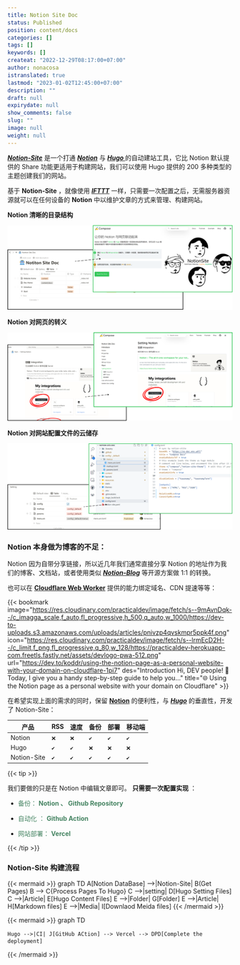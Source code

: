 ```yaml
---
title: Notion Site Doc
status: Published
position: content/docs
categories: []
tags: []
keywords: []
createat: "2022-12-29T08:17:00+07:00"
author: nonacosa
istranslated: true
lastmod: "2023-01-02T12:45:00+07:00"
description: ""
draft: null
expirydate: null
show_comments: false
slug: ""
image: null
weight: null
---
```


**_[Notion-Site](https://github.com/pkwenda/notion-site)_** 是一个打通 **_[Notion](https://www.notion.so/)_** 与 **_[Hugo ](https://gohugo.io/)_** 的自动建站工具，它比 Notion 默认提供的 Share 功能更适用于构建网站，我们可以使用 Hugo 提供的 200 多种类型的主题创建我们的网站。

基于 **Notion-Site** ，就像使用 **_[IFTTT](https://ifttt.com/)_** 一样，只需要一次配置之后，无需服务器资源就可以在任何设备的 **Notion** 中以维护文章的方式来管理、构建网站。

<!--more-->

**Notion 清晰的目录结构**

![](media/s3.us-west-2.amazonaws.com_1dbf46ad-691b-4b0e-9cf7-fb3140b37958.png)

**Notion 对网页的转义**

![](media/s3.us-west-2.amazonaws.com_a8bac8cf-c661-48ef-adb2-46e441bee15a.png)

**Notion 对网站配置文件的云储存**

![](media/s3.us-west-2.amazonaws.com_098187b4-3e9e-46d5-8dc7-51e5d4aeb278.png)

### Notion 本身做为博客的不足：

Notion 因为自带分享链接，所以近几年我们通常直接分享 Notion 的地址作为我们的博客、文档站，或者使用类似 **_[Notion-Blog](/3dab2163acdb415aaf6514b3c00368c5)_** 等开源方案做 1:1 的转换。

也可以在 **[Cloudflare Web Worker](https://developers.cloudflare.com/dns/zone-setups/full-setup/setup)** 提供的能力绑定域名、CDN 提速等等：

{{< bookmark image="https://res.cloudinary.com/practicaldev/image/fetch/s--9mAvnDqk--/c_imagga_scale,f_auto,fl_progressive,h_500,q_auto,w_1000/https://dev-to-uploads.s3.amazonaws.com/uploads/articles/pnivzp4qvskmpr5ppk4f.png" icon="https://res.cloudinary.com/practicaldev/image/fetch/s--lrmEcD2H--/c_limit,f_png,fl_progressive,q_80,w_128/https://practicaldev-herokuapp-com.freetls.fastly.net/assets/devlogo-pwa-512.png" url="https://dev.to/koddr/using-the-notion-page-as-a-personal-website-with-your-domain-on-cloudflare-1pi7"  des="Introduction   Hi, DEV people! 🙂 Today, I give you a handy step-by-step guide to help you..."  title="🌐 Using the Notion page as a personal website with your domain on Cloudflare"  >}}

在希望实现上面的需求的同时，保留 **[Notion](https://www.notion.so/)** 的便利性，与 **_[Hugo](https://gohugo.io/)_** 的垂直性，开发了 Notion-Site：

| 产品        | RSS  | 速度 | 备份 | 部署 | 移动端 |
| ----------- | ---- | ---- | ---- | ---- | ------ |
| Notion      | `❌` | `❌` | `✔`  | `✔`  | `✔`    |
| Hugo        | `✔`  | `✔`  | `❌` | `❌` | `❌`   |
| Notion-Site | `✔`  | `✔`  | `✔`  | `✔`  | `✔`    |

<!--more-->

{{< tip >}}

我们要做的只是在 Notion 中编辑文章即可。 **只需要一次配置实现** ：

- <span style="color: rgba(68, 131, 97, 1);">备份：</span><span style="color: rgba(68, 131, 97, 1);"> **Notion 、 Github Repository** </span>

- <span style="color: rgba(68, 131, 97, 1);">自动化 ：</span><span style="color: rgba(68, 131, 97, 1);"> **Github Action** </span>

- <span style="color: rgba(68, 131, 97, 1);">网站部署：</span><span style="color: rgba(68, 131, 97, 1);"> **Vercel** </span>

{{< /tip >}}

### Notion-Site 构建流程

{{< mermaid >}}
graph TD
A[Notion DataBase] -->|Notion-Site| B(Get Pages)
B --> C{Process Pages To Hugo}
C -->|setting| D[Hugo Setting Files]
C -->|Article| E[Hugo Content Files]
E -->|Folder| G[Folder]
E -->|Article| H[Markdown files]
E -->|Media| I[Downlaod Meida files]
{{< /mermaid >}}

{{< mermaid >}}
graph TD

    Hugo -->|CI| J[GitHub ACtion] --> Vercel --> DPD[Complete the deployment]

{{< /mermaid >}}
